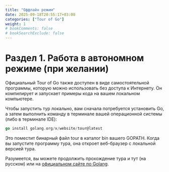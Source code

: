 ```yaml
---
title: "Оффлайн режим"
date: 2025-09-18T20:55:17+03:00
categories: ["Tour of Go"]
weight: 1
# bookComments: false
# bookSearchExclude: false
---
```


# Раздел 1. Работа в автономном режиме (при желании)
Официальный Tour of Go также доступен в виде самостоятельной программы, которую можно использовать без доступа к Интернету. Он компилирует и запускает примеры кода на вашем локальном компьютере.

Чтобы запустить тур локально, вам сначала потребуется установить Go, а затем выполнить команду в терминале вашей операционной системы (либо в терминале IDE):

```go
go install golang.org/x/website/tour@latest
```

Это поместит бинарный файл tour в каталог bin вашего GOPATH. Когда вы запустите программу тура, она откроет веб-браузер с локальной версией тура.

Разумеется, вы можете продолжить прохождение тура и тут (на русском) или на [официальном сайте по Golang](https://go.dev/tour/welcome/1).
